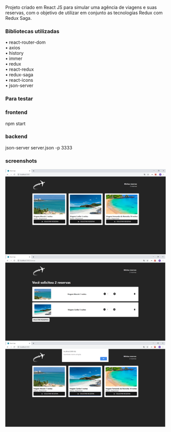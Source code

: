 Projeto criado em React JS para simular uma agência de viagens e suas reservas, com o objetivo de utilizar em conjunto as tecnologias Redux com Redux Saga.

### Bibliotecas utilizadas

• react-router-dom <br />
• axios <br />
• history <br />
• immer <br />
• redux <br />
• react-redux <br />
• redux-saga <br />
• react-icons <br />
• json-server <br />

### Para testar

### frontend
npm start

### backend
json-server server.json -p 3333

### screenshots
![Screenshot](screenshot1.png)
![Screenshot](screenshot2.png)
![Screenshot](screenshot3.png)
